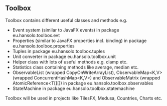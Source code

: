 ## Toolbox

Toolbox contains different useful classes and methods e.g.

- Event system (similar to JavaFX events) in package eu.hansolo.toolbox.evt
- Properties (similar to JavaFX properties incl. binding) in package eu.hansolo.toolbox.properties
- Tuples in package eu.hansolo.toolbox.tuples
- Unit converter in package eu.hansolo.toolbox.unit
- Helper class with lots of useful methods e.g. clamp etc.
- Statistics class containing methods like average, median etc.
- ObservableList<T> (wrapped CopyOnWriteArrayList<T>), ObservableMap<K,V> (wrapped ConcurrentHashMap<K,V>) and ObservableMatrix<T> (wrapped AtomicReference<T[][]) in package eu.hansolo.toolbox.observables
- StateMachine in package eu.hansolo.toolbox.statemachine

Toolbox will be used in projects like TilesFX, Medusa, Countries, Charts etc.
